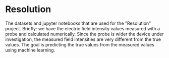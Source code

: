 # Resolution
The datasets and jupyter notebooks that are used for the "Resolution" project.
Briefly: we have the electric field intensity values measured with a probe and calculated numerically. Since the probe is wider the device under investigation, the measured field intensities are very different from the true values. The goal is predicting the true values from the measured values using machine learning.
